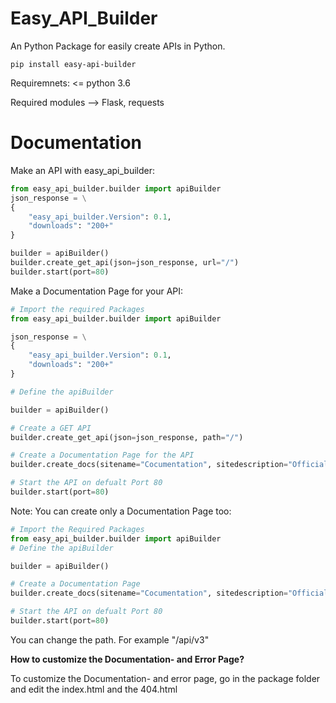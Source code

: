 Easy\_API\_Builder 
=================

An Python Package for easily create APIs in Python.

`pip install easy-api-builder`

Requiremnets: \<= python 3.6

Required modules --\> Flask, requests

Documentation
=============

Make an API with easy\_api\_builder:

```py
from easy_api_builder.builder import apiBuilder
json_response = \
{
    "easy_api_builder.Version": 0.1,
    "downloads": "200+"
}

builder = apiBuilder()
builder.create_get_api(json=json_response, url="/")
builder.start(port=80)
```

Make a Documentation Page for your API:

```py
# Import the required Packages
from easy_api_builder.builder import apiBuilder

json_response = \
{
    "easy_api_builder.Version": 0.1,
    "downloads": "200+"
}

# Define the apiBuilder

builder = apiBuilder()

# Create a GET API
builder.create_get_api(json=json_response, path="/")

# Create a Documentation Page for the API
builder.create_docs(sitename="Cocumentation", sitedescription="Official Documentation for easy_api API", path="/docs", docs="How to use our API? etc...")

# Start the API on defualt Port 80
builder.start(port=80)
```

Note: You can create only a Documentation Page too:

```py
# Import the Required Packages
from easy_api_builder.builder import apiBuilder
# Define the apiBuilder

builder = apiBuilder()

# Create a Documentation Page
builder.create_docs(sitename="Cocumentation", sitedescription="Official Documentation for easy_api API", path="/docs", docs="How to use our API? etc...")

# Start the API on defualt Port 80
builder.start(port=80)
```

You can change the path. For example "/api/v3"

**How to customize the Documentation- and Error Page?**

To customize the Documentation- and error page, go in the package folder
and edit the index.html and the 404.html
